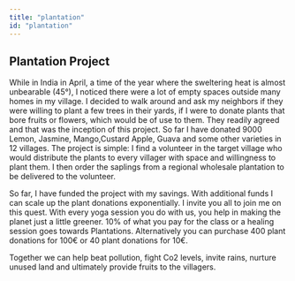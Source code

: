 ```yaml
---
title: "plantation"
id: "plantation"
---
```


## Plantation Project

While in India in April, a time of the year where the sweltering heat is almost unbearable (45°), I noticed there were a lot of empty spaces outside many homes in my village. I decided to walk around and ask my neighbors if they were willing to plant a few trees in their yards, if I were to donate plants that bore fruits or flowers, which would be of use to them. They readily agreed and that was the inception of this project. So far I have donated 9000 Lemon, Jasmine, Mango,Custard Apple, Guava and some other varieties in 12 villages. The project is simple: I find a volunteer in the target village who would distribute the plants to every villager with space and willingness to plant them. I then order the saplings from a regional wholesale plantation to be delivered to the volunteer.

So far, I have funded the project with my savings. With additional funds I can scale up the plant donations exponentially. I invite you all to join me on this quest. With every yoga session you do with us, you help in making the planet just a little greener. 10% of what you pay for the class or a healing session goes towards Plantations. Alternatively you can purchase 400 plant donations for 100€ or 40 plant donations for 10€.

Together we can help beat pollution, fight Co2 levels, invite rains, nurture unused land and ultimately provide fruits to the villagers.